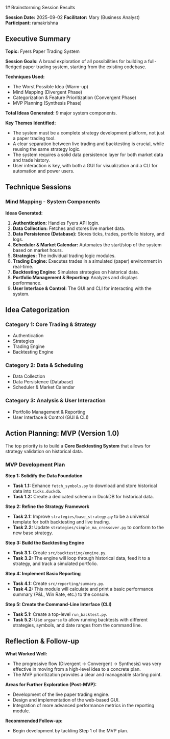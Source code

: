 1# Brainstorming Session Results

**Session Date:** 2025-09-02
**Facilitator:** Mary (Business Analyst)
**Participant:** ramakrishna

## Executive Summary

**Topic:** Fyers Paper Trading System

**Session Goals:** A broad exploration of all possibilities for building a full-fledged paper trading system, starting from the existing codebase.

**Techniques Used:**
- The Worst Possible Idea (Warm-up)
- Mind Mapping (Divergent Phase)
- Categorization & Feature Prioritization (Convergent Phase)
- MVP Planning (Synthesis Phase)

**Total Ideas Generated:** 9 major system components.

**Key Themes Identified:**
- The system must be a complete strategy development platform, not just a paper trading tool.
- A clear separation between live trading and backtesting is crucial, while reusing the same strategy logic.
- The system requires a solid data persistence layer for both market data and trade history.
- User interaction is key, with both a GUI for visualization and a CLI for automation and power users.

## Technique Sessions

### Mind Mapping - System Components

**Ideas Generated:**
1.  **Authentication:** Handles Fyers API login.
2.  **Data Collection:** Fetches and stores live market data.
3.  **Data Persistence (Database):** Stores ticks, trades, portfolio history, and logs.
4.  **Scheduler & Market Calendar:** Automates the start/stop of the system based on market hours.
5.  **Strategies:** The individual trading logic modules.
6.  **Trading Engine:** Executes trades in a simulated (paper) environment in real-time.
7.  **Backtesting Engine:** Simulates strategies on historical data.
8.  **Portfolio Management & Reporting:** Analyzes and displays performance.
9.  **User Interface & Control:** The GUI and CLI for interacting with the system.

## Idea Categorization

### Category 1: Core Trading & Strategy
- Authentication
- Strategies
- Trading Engine
- Backtesting Engine

### Category 2: Data & Scheduling
- Data Collection
- Data Persistence (Database)
- Scheduler & Market Calendar

### Category 3: Analysis & User Interaction
- Portfolio Management & Reporting
- User Interface & Control (GUI & CLI)

## Action Planning: MVP (Version 1.0)

The top priority is to build a **Core Backtesting System** that allows for strategy validation on historical data.

### MVP Development Plan

**Step 1: Solidify the Data Foundation**
- **Task 1.1:** Enhance `fetch_symbols.py` to download and store historical data into `ticks.duckdb`.
- **Task 1.2:** Create a dedicated schema in DuckDB for historical data.

**Step 2: Refine the Strategy Framework**
- **Task 2.1:** Improve `strategies/base_strategy.py` to be a universal template for both backtesting and live trading.
- **Task 2.2:** Update `strategies/simple_ma_crossover.py` to conform to the new base strategy.

**Step 3: Build the Backtesting Engine**
- **Task 3.1:** Create `src/backtesting/engine.py`.
- **Task 3.2:** The engine will loop through historical data, feed it to a strategy, and track a simulated portfolio.

**Step 4: Implement Basic Reporting**
- **Task 4.1:** Create `src/reporting/summary.py`.
- **Task 4.2:** This module will calculate and print a basic performance summary (P&L, Win Rate, etc.) to the console.

**Step 5: Create the Command-Line Interface (CLI)**
- **Task 5.1:** Create a top-level `run_backtest.py`.
- **Task 5.2:** Use `argparse` to allow running backtests with different strategies, symbols, and date ranges from the command line.

## Reflection & Follow-up

**What Worked Well:**
- The progressive flow (Divergent -> Convergent -> Synthesis) was very effective in moving from a high-level idea to a concrete plan.
- The MVP prioritization provides a clear and manageable starting point.

**Areas for Further Exploration (Post-MVP):**
- Development of the live paper trading engine.
- Design and implementation of the web-based GUI.
- Integration of more advanced performance metrics in the reporting module.

**Recommended Follow-up:**
- Begin development by tackling Step 1 of the MVP plan.
